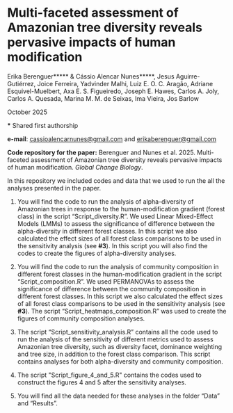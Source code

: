 # **Multi-faceted assessment of Amazonian tree diversity reveals pervasive impacts of human modification**

Erika Berenguer**\*** & Cássio Alencar Nunes**\***, Jesus Aguirre-Gutiérrez, Joice Ferreira, Yadvinder Malhi, Luiz E. O. C. Aragão, Adriane Esquivel-Muelbert, Axa E. S. Figueiredo, Joseph E. Hawes, Carlos A. Joly, Carlos A. Quesada, Marina M. M. de Seixas, Ima Vieira, Jos Barlow

October 2025

**\*** Shared first authorship

**e-mail**: [cassioalencarnunes\@gmail.com](mailto:cassioalencarnunes@gmail.com) and [erikaberenguer\@gmail.com](mailto:erikaberenguer@gmail.com)

**Code repository for the paper:** Berenguer and Nunes et al. 2025. Multi-faceted assessment of Amazonian tree diversity reveals pervasive impacts of human modification. *Global Change Biology*.

In this repository we included codes and data that we used to run the all the analyses presented in the paper.

1.  You will find the code to run the analysis of alpha-diversity of Amazonian trees in response to the human-modification gradient (forest class) in the script “Script_diversity.R”. We used Linear Mixed-Effect Models (LMMs) to assess the significance of difference between the alpha-diversity in different forest classes. In this script we also calculated the effect sizes of all forest class comparisons to be used in the sensitivity analysis (see **#3**). In this script you will also find the codes to create the figures of alpha-diversity analyses.

2.  You will find the code to run the analysis of community composition in different forest classes in the human-modification gradient in the script “Script_composition.R”. We used PERMANOVAs to assess the significance of difference between the community composition in different forest classes. In this script we also calculated the effect sizes of all forest class comparisons to be used in the sensitivity analysis (see **#3**). The script “Script_heatmaps_composition.R” was used to create the figures of community composition analyses.

3.  The script “Script_sensitivity_analysis.R” contains all the code used to run the analysis of the sensitivity of different metrics used to assess Amazonian tree diversity, such as diversity facet, dominance weighting and tree size, in addition to the forest class comparison. This script contains analyses for both alpha-diversity and community composition.

4.  The script "Script_figure_4_and_5.R" contains the codes used to construct the figures 4 and 5 after the sensitivity analyses.

5.  You will find all the data needed for these analyses in the folder “Data” and “Results”.
